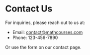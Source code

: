 # Contact Us

For inquiries, please reach out to us at:
- Email: contact@mathcourses.com
- Phone: 123-456-7890

Or use the form on our contact page.
